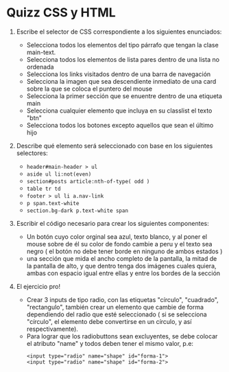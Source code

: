 # Quizz CSS y HTML

1. Escribe el selector de CSS correspondiente a los siguientes enunciados:
    - Selecciona todos los elementos del tipo párrafo que tengan la clase main-text.
    - Selecciona todos los elementos de lista pares dentro de una lista no ordenada
    - Selecciona los links visitados dentro de una barra de navegación 
    - Selecciona la imagen que sea descendiente inmediato de una card sobre la que se coloca el puntero del mouse
    - Selecciona la primer sección que se enuentre dentro de una etiqueta main
    - Selecciona cualquier elemento que incluya en su classlist el texto "btn"
    - Selecciona todos los botones excepto aquellos que sean el último hijo

2. Describe qué elemento será seleccionado con base en los siguientes selectores:
    - ```header#main-header > ul```
    - ```aside ul li:not(even)```
    - ```section#posts article:nth-of-type( odd )```
    - ```table tr td```
    - ```footer > ul li a.nav-link```
    - ```p span.text-white```
    - ```section.bg-dark p.text-white span```

3. Escribir el código necesario para crear los siguientes componentes:
    - Un botón cuyo color orginal sea azul, texto blanco, y al poner el mouse sobre de él su color de fondo cambie a peru y el texto sea negro ( el botón no debe tener borde en ninguno de ambos estados )
    - una sección que mida el ancho completo de la pantalla, la mitad de la pantalla de alto, y que dentro tenga dos imágenes cuales quiera, ambas con espacio igual entre ellas y entre los bordes de la sección

4. El ejercicio pro!
    - Crear 3 inputs de tipo radio, con las etiquetas "círculo", "cuadrado", "rectangulo", también crear un elemento que cambie de forma dependiendo del radio que esté seleccionado ( si se selecciona "círculo", el elemento debe convertirse en un círculo, y así respectivamente). 
    * Para lograr que los radiobuttons sean excluyentes, se debe colocar el atributo "name" y todos deben tener el mismo valor, p.e:
        ```
        <input type="radio" name="shape" id="forma-1">
        <input type="radio" name="shape" id="forma-2"> 
        ```


